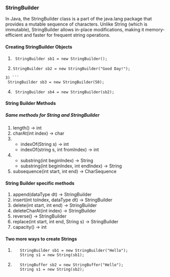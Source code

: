 ### StringBuilder

In Java, the StringBuilder class is a part of the java.lang package that provides a mutable sequence of characters. Unlike String (which is immutable), StringBuilder allows in-place modifications, making it memory-efficient and faster for frequent string operations.

#### Creating StringBuilder Objects
1) ```
    StringBuilder sb1 = new StringBuilder();
   ```
2)  ```
    StringBuilder sb2 = new StringBuilder("Good Day!");
   ```
3) ```
    StringBuilder sb3 = new StringBuilder(50);
   ```
4) ```
    StringBuilder sb4 = new StringBuilder(sb2);
    ```
   

#### String Builder Methods

##### Same methods for String and StringBuilder
1) length() -> int
2) charAt(int index) -> char
3) - indexOf(String s) -> int
   - indexOf(string s, int fromIndex) -> int
4) - substring(int beginIndex) -> String
   - substring(int beginIndex, int endIndex) -> String
5) subsequence(int start, int end) -> CharSequence

#### String Builder specific methods
1) append(dataType dt) -> StringBuilder
2) insert(int toIndex, dataType dt) -> StringBuilder
3) delete(int start, int end) -> StringBuilder
4) deleteCharAt(int index) -> StringBuilder
5) reverse() -> StringBuilder
6) replace(int start, int end, String s) -> StringBuilder
7) capacity() -> int

#### Two more ways to create Strings
1) ```
      StringBuilder sb1 = new StringBuilder("Hello");
      String s1 = new String(sb1);
   ```
2) ```
      StringBuffer sb2 = new StringBuffer("Hello");
      String s1 = new String(sb2);
   ```